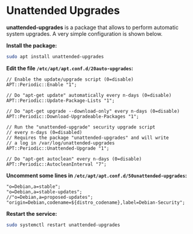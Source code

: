 # Unattended Upgrades

**unattended-upgrades** is a package that allows to perform automatic system upgrades. A very simple configuration is shown below.

**Install the package:**
```bash
sudo apt install unattended-upgrades
```

**Edit the file `/etc/apt/apt.conf.d/20auto-upgrades`:**

```text
// Enable the update/upgrade script (0=disable)
APT::Periodic::Enable "1";

// Do "apt-get update" automatically every n-days (0=disable)
APT::Periodic::Update-Package-Lists "1";

// Do "apt-get upgrade --download-only" every n-days (0=disable)
APT::Periodic::Download-Upgradeable-Packages "1";

// Run the "unattended-upgrade" security upgrade script
// every n-days (0=disabled)
// Requires the package "unattended-upgrades" and will write
// a log in /var/log/unattended-upgrades
APT::Periodic::Unattended-Upgrade "1";

// Do "apt-get autoclean" every n-days (0=disable)
APT::Periodic::AutocleanInterval "7";
```

**Uncomment some lines in `/etc/apt/apt.conf.d/50unattended-upgrades`:**

```text
"o=Debian,a=stable";
"o=Debian,a=stable-updates";
//"o=Debian,a=proposed-updates";
"origin=Debian,codename=${distro_codename},label=Debian-Security";
```

**Restart the service:**

```bash
sudo systemctl restart unattended-upgrades
```

